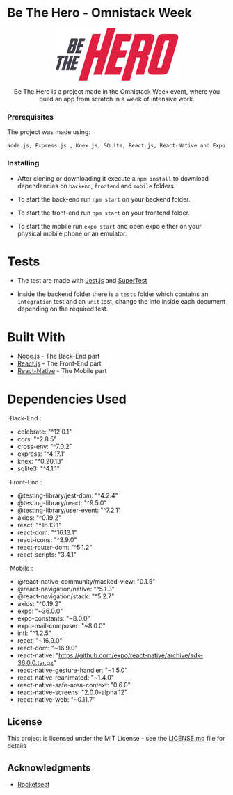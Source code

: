 # Be The Hero - Omnistack Week

<p align="center">
  <img src="mobile/src/assets/logo@3x.png" />

<p align="center">
Be The Hero is a project made in the Omnistack Week event, where you build an app from scratch in a week of intensive work.
</p>

### Prerequisites

The project was made using:

```
Node.js, Express.js , Knex.js, SQLite, React.js, React-Native and Expo
```

### Installing

- After cloning or downloading it execute a ```npm install``` to download dependencies on ```backend```, ```frontend``` and ```mobile``` folders.
 
- To start the back-end run ```npm start``` on your backend folder.
 
- To start the front-end run ```npm start``` on your frontend folder.
 
- To start the mobile run ```expo start``` and open expo either on your physical mobile phone or an emulator.
 

# Tests

- The test are made with [Jest.js](https://jestjs.io/) and [SuperTest](https://github.com/visionmedia/supertest)
 
- Inside the backend folder there is a ```tests``` folder which contains an ```integration``` test and an ```unit``` test, change the info inside each document depending on the required test.

# Built With

* [Node.js](http://www.https://nodejs.org/en/) - The Back-End part
* [React.js](https://reactjs.org/) - The Front-End part
* [React-Native](https://reactnative.dev/) - The Mobile part

# Dependencies Used

-Back-End : 
* celebrate: "^12.0.1"
* cors: "^2.8.5"
* cross-env: "^7.0.2"
* express: "^4.17.1"
* knex: "^0.20.13"
* sqlite3: "^4.1.1"
 
-Front-End :
* @testing-library/jest-dom: "^4.2.4"
* @testing-library/react: "^9.5.0"
* @testing-library/user-event: "^7.2.1"
* axios: "^0.19.2"
* react: "^16.13.1"
* react-dom: "^16.13.1"
* react-icons: "^3.9.0"
* react-router-dom: "^5.1.2"
* react-scripts: "3.4.1"
 
-Mobile :
* @react-native-community/masked-view: "0.1.5"
* @react-navigation/native: "^5.1.3"
* @react-navigation/stack: "^5.2.7"
* axios: "^0.19.2"
* expo: "~36.0.0"
* expo-constants: "~8.0.0"
* expo-mail-composer: "~8.0.0"
* intl: "^1.2.5"
* react: "~16.9.0"
* react-dom: "~16.9.0"
* react-native: "https://github.com/expo/react-native/archive/sdk-36.0.0.tar.gz"
* react-native-gesture-handler: "~1.5.0"
* react-native-reanimated: "~1.4.0"
* react-native-safe-area-context: "0.6.0"
* react-native-screens: "2.0.0-alpha.12"
* react-native-web: "~0.11.7"

## License

This project is licensed under the MIT License - see the [LICENSE.md](LICENSE.md) file for details

## Acknowledgments

* [Rocketseat](https://rocketseat.com.br/)
